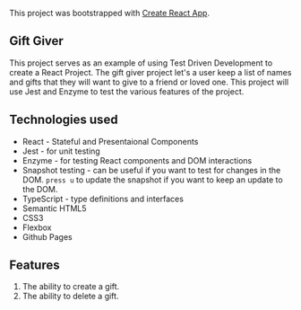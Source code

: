 This project was bootstrapped with [Create React App](https://github.com/facebook/create-react-app).

## Gift Giver

This project serves as an example of using Test Driven Development to create a React Project. The gift giver project let's a user keep a list of names and gifts that they will want to give to a friend or loved one. This project will use Jest and Enzyme to test the various features of the project.

## Technologies used

- React - Stateful and Presentaional Components
- Jest - for unit testing
- Enzyme - for testing React components and DOM interactions
- Snapshot testing - can be useful if you want to test for changes in the DOM.
  `press u` to update the snapshot if you want to keep an update to the DOM.
- TypeScript - type definitions and interfaces
- Semantic HTML5
- CSS3
- Flexbox
- Github Pages

## Features

1.  The ability to create a gift.
2.  The ability to delete a gift.
